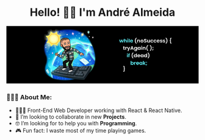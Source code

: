 <h1 align="center">Hello! 👋🏻 I'm André Almeida</h1>


![](https://github.com/andrealmeida-24/andrealmeida-24/blob/main/GitHub_banner2.jpg)

### 👨🏻‍💻 About Me:
- 🙋🏻‍♂️ Front-End Web Developer working with React & React Native.
- 👥  I’m looking to collaborate in new **Projects**.
- 🤓 I’m looking for to help you with **Programming**.
- 🎮 Fun fact: I waste most of my time playing games.

